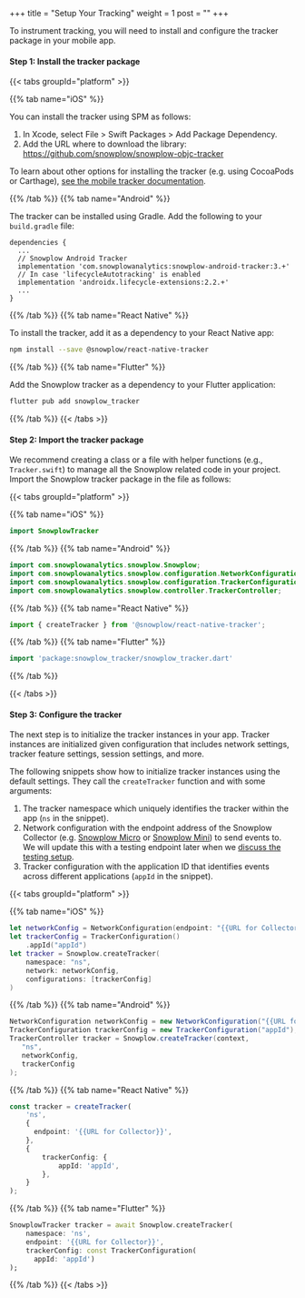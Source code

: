 +++
title = "Setup Your Tracking"
weight = 1
post = ""
+++

To instrument tracking, you will need to install and configure the tracker package in your mobile app.

#### Step 1: Install the tracker package

{{< tabs groupId="platform" >}}

{{% tab name="iOS" %}}

You can install the tracker using SPM as follows:  
1. In Xcode, select File > Swift Packages > Add Package Dependency.
2. Add the URL where to download the library: https://github.com/snowplow/snowplow-objc-tracker

To learn about other options for installing the tracker (e.g. using CocoaPods or Carthage), [see the mobile tracker documentation](https://docs.snowplow.io/docs/collecting-data/collecting-from-own-applications/mobile-trackers/installation-and-set-up/).

{{% /tab %}}
{{% tab name="Android" %}}

The tracker can be installed using Gradle. Add the following to your `build.gradle` file:

```
dependencies {
  ...
  // Snowplow Android Tracker
  implementation 'com.snowplowanalytics:snowplow-android-tracker:3.+'
  // In case 'lifecycleAutotracking' is enabled
  implementation 'androidx.lifecycle-extensions:2.2.+'
  ...
}
```

{{% /tab %}}
{{% tab name="React Native" %}}

To install the tracker, add it as a dependency to your React Native app:

```bash
npm install --save @snowplow/react-native-tracker
```

{{% /tab %}}
{{% tab name="Flutter" %}}

Add the Snowplow tracker as a dependency to your Flutter application:

```bash
flutter pub add snowplow_tracker
```

{{% /tab %}}
{{< /tabs >}}

#### Step 2: Import the tracker package

We recommend creating a class or a file with helper functions (e.g., `Tracker.swift`) to manage all the Snowplow related code in your project.
Import the Snowplow tracker package in the file as follows:

{{< tabs groupId="platform" >}}

{{% tab name="iOS" %}}

```swift
import SnowplowTracker
```

{{% /tab %}}
{{% tab name="Android" %}}

 ```java
import com.snowplowanalytics.snowplow.Snowplow;
import com.snowplowanalytics.snowplow.configuration.NetworkConfiguration;
import com.snowplowanalytics.snowplow.configuration.TrackerConfiguration;
import com.snowplowanalytics.snowplow.controller.TrackerController;
```

{{% /tab %}}
{{% tab name="React Native" %}}

```typescript
import { createTracker } from '@snowplow/react-native-tracker';
```

{{% /tab %}}
{{% tab name="Flutter" %}}

```dart
import 'package:snowplow_tracker/snowplow_tracker.dart'
```

{{% /tab %}}

{{< /tabs >}}

#### Step 3: Configure the tracker

The next step is to initialize the tracker instances in your app.
Tracker instances are initialized given configuration that includes network settings, tracker feature settings, session settings, and more.

The following snippets show how to initialize tracker instances using the default settings.
They call the `createTracker` function and with some arguments:

1. The tracker namespace which uniquely identifies the tracker within the app (`ns` in the snippet).
2. Network configuration with the endpoint address of the Snowplow Collector (e.g. [Snowplow Micro](https://docs.snowplowanalytics.com/docs/understanding-your-pipeline/what-is-snowplow-micro/) or [Snowplow Mini](https://docs.snowplowanalytics.com/docs/understanding-your-pipeline/what-is-snowplow-mini/)) to send events to. We will update this with a testing endpoint later when we [discuss the testing setup](../4-testing).
3. Tracker configuration with the application ID that identifies events across different applications (`appId` in the snippet).

{{< tabs groupId="platform" >}}

{{% tab name="iOS" %}}

```swift
let networkConfig = NetworkConfiguration(endpoint: "{{URL for Collector}}")
let trackerConfig = TrackerConfiguration()
    .appId("appId")
let tracker = Snowplow.createTracker(
    namespace: "ns",
    network: networkConfig,
    configurations: [trackerConfig]
)
```

{{% /tab %}}
{{% tab name="Android" %}}

 ```java
NetworkConfiguration networkConfig = new NetworkConfiguration("{{URL for Collector}}");
TrackerConfiguration trackerConfig = new TrackerConfiguration("appId");
TrackerController tracker = Snowplow.createTracker(context,
    "ns",
    networkConfig,
    trackerConfig
);
```

{{% /tab %}}
{{% tab name="React Native" %}}

```typescript
const tracker = createTracker(
    'ns',
    {
      endpoint: '{{URL for Collector}}',
    },
    {
        trackerConfig: {
            appId: 'appId',
        },
    }
);
```

{{% /tab %}}
{{% tab name="Flutter" %}}

```dart
SnowplowTracker tracker = await Snowplow.createTracker(
    namespace: 'ns',
    endpoint: '{{URL for Collector}}',
    trackerConfig: const TrackerConfiguration(
      appId: 'appId')
);
```

{{% /tab %}}
{{< /tabs >}}
